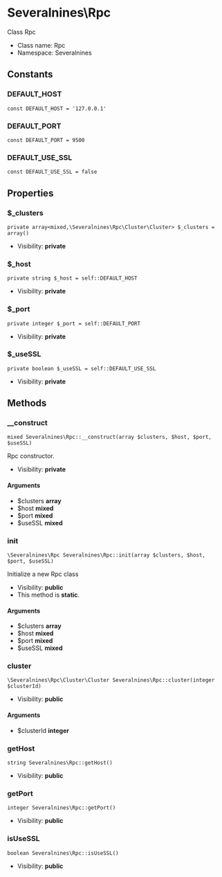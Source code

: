 Severalnines\Rpc
===============

Class Rpc




* Class name: Rpc
* Namespace: Severalnines



Constants
----------


### DEFAULT_HOST

    const DEFAULT_HOST = '127.0.0.1'





### DEFAULT_PORT

    const DEFAULT_PORT = 9500





### DEFAULT_USE_SSL

    const DEFAULT_USE_SSL = false





Properties
----------


### $_clusters

    private array<mixed,\Severalnines\Rpc\Cluster\Cluster> $_clusters = array()





* Visibility: **private**


### $_host

    private string $_host = self::DEFAULT_HOST





* Visibility: **private**


### $_port

    private integer $_port = self::DEFAULT_PORT





* Visibility: **private**


### $_useSSL

    private boolean $_useSSL = self::DEFAULT_USE_SSL





* Visibility: **private**


Methods
-------


### __construct

    mixed Severalnines\Rpc::__construct(array $clusters, $host, $port, $useSSL)

Rpc constructor.



* Visibility: **private**


#### Arguments
* $clusters **array**
* $host **mixed**
* $port **mixed**
* $useSSL **mixed**



### init

    \Severalnines\Rpc Severalnines\Rpc::init(array $clusters, $host, $port, $useSSL)

Initialize a new Rpc class



* Visibility: **public**
* This method is **static**.


#### Arguments
* $clusters **array**
* $host **mixed**
* $port **mixed**
* $useSSL **mixed**



### cluster

    \Severalnines\Rpc\Cluster\Cluster Severalnines\Rpc::cluster(integer $clusterId)





* Visibility: **public**


#### Arguments
* $clusterId **integer**



### getHost

    string Severalnines\Rpc::getHost()





* Visibility: **public**




### getPort

    integer Severalnines\Rpc::getPort()





* Visibility: **public**




### isUseSSL

    boolean Severalnines\Rpc::isUseSSL()





* Visibility: **public**



